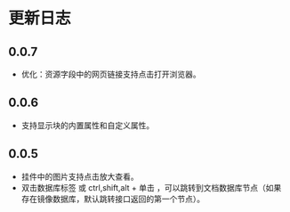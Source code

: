 # 更新日志

## 0.0.7

* 优化：资源字段中的网页链接支持点击打开浏览器。

## 0.0.6

* 支持显示块的内置属性和自定义属性。

## 0.0.5

* 挂件中的图片支持点击放大查看。
* 双击数据库标签 或 ctrl,shift,alt + 单击 ，可以跳转到文档数据库节点（如果存在镜像数据库，默认跳转接口返回的第一个节点）。

